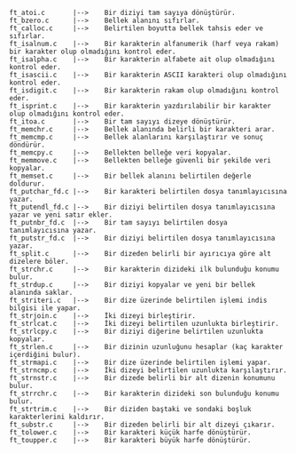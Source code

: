     ft_atoi.c       |-->	Bir diziyi tam sayıya dönüştürür.
    ft_bzero.c      |-->	Bellek alanını sıfırlar.
    ft_calloc.c     |-->	Belirtilen boyutta bellek tahsis eder ve sıfırlar.
    ft_isalnum.c    |-->	Bir karakterin alfanumerik (harf veya rakam) bir karakter olup olmadığını kontrol eder.
    ft_isalpha.c    |-->	Bir karakterin alfabete ait olup olmadığını kontrol eder.
    ft_isascii.c    |-->	Bir karakterin ASCII karakteri olup olmadığını kontrol eder.
    ft_isdigit.c    |-->	Bir karakterin rakam olup olmadığını kontrol eder.
    ft_isprint.c    |-->	Bir karakterin yazdırılabilir bir karakter olup olmadığını kontrol eder.
    ft_itoa.c       |-->	Bir tam sayıyı dizeye dönüştürür.
    ft_memchr.c     |-->	Bellek alanında belirli bir karakteri arar.
    ft_memcmp.c     |-->	Bellek alanlarını karşılaştırır ve sonuç döndürür.
    ft_memcpy.c     |-->	Bellekten belleğe veri kopyalar.
    ft_memmove.c    |-->	Bellekten belleğe güvenli bir şekilde veri kopyalar.
    ft_memset.c     |-->	Bir bellek alanını belirtilen değerle doldurur.
    ft_putchar_fd.c |-->	Bir karakteri belirtilen dosya tanımlayıcısına yazar.
    ft_putendl_fd.c |-->	Bir diziyi belirtilen dosya tanımlayıcısına yazar ve yeni satır ekler.
    ft_putnbr_fd.c  |-->	Bir tam sayıyı belirtilen dosya tanımlayıcısına yazar.
    ft_putstr_fd.c  |-->	Bir diziyi belirtilen dosya tanımlayıcısına yazar.
    ft_split.c      |-->	Bir dizeden belirli bir ayırıcıya göre alt dizelere böler.
    ft_strchr.c     |-->	Bir karakterin dizideki ilk bulunduğu konumu bulur.
    ft_strdup.c     |-->	Bir diziyi kopyalar ve yeni bir bellek alanında saklar.
    ft_striteri.c   |-->	Bir dize üzerinde belirtilen işlemi indis bilgisi ile yapar.
    ft_strjoin.c    |-->	İki dizeyi birleştirir.
    ft_strlcat.c    |-->	İki dizeyi belirtilen uzunlukta birleştirir.
    ft_strlcpy.c    |-->	Bir diziyi diğerine belirtilen uzunlukta kopyalar.
    ft_strlen.c     |-->	Bir dizinin uzunluğunu hesaplar (kaç karakter içerdiğini bulur).
    ft_strmapi.c    |-->	Bir dize üzerinde belirtilen işlemi yapar.
    ft_strncmp.c    |-->	İki dizeyi belirtilen uzunlukta karşılaştırır.
    ft_strnstr.c    |-->	Bir dizede belirli bir alt dizenin konumunu bulur.
    ft_strrchr.c    |-->	Bir karakterin dizideki son bulunduğu konumu bulur.
    ft_strtrim.c    |-->	Bir diziden baştaki ve sondaki boşluk karakterlerini kaldırır.
    ft_substr.c     |-->	Bir dizeden belirli bir alt dizeyi çıkarır.
    ft_tolower.c    |-->	Bir karakteri küçük harfe dönüştürür.
    ft_toupper.c    |-->	Bir karakteri büyük harfe dönüştürür.

    
    
    
    
